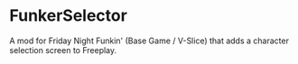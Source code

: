 # FunkerSelector
A mod for Friday Night Funkin' (Base Game / V-Slice) that adds a character selection screen to Freeplay.

